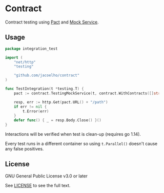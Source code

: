 # Contract

Contract testing using [Pact](https://docs.pact.io/) and [Mock Service](https://github.com/pact-foundation/pact-mock_service).

## Usage

```go
package integration_test

import (
	"net/http"
	"testing"

	"github.com/jacoelho/contract"
)

func TestIntegration(t *testing.T) {
	pact := contract.TestingMockService(t, contract.WithContracts([]string{"fixtures/simple.json"}))

	resp, err := http.Get(pact.URL() + "/path")
	if err != nil {
		t.Error(err)
	}
	defer func() { _ = resp.Body.Close() }()
}
```

Interactions will be verified when test is clean-up (requires go 1.14).

Every test runs in a different container so using `t.Parallel()` doesn't cause any false positives.

## License

GNU General Public License v3.0 or later

See [LICENSE](LICENSE) to see the full text.
